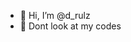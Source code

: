 - 👋 Hi, I’m @d_rulz
- 👀 Dont look at my codes

<!---
hasithdd/hasithdd is a ✨ special ✨ repository because its `README.md` (this file) appears on your GitHub profile.
You can click the Preview link to take a look at your changes.
--->
